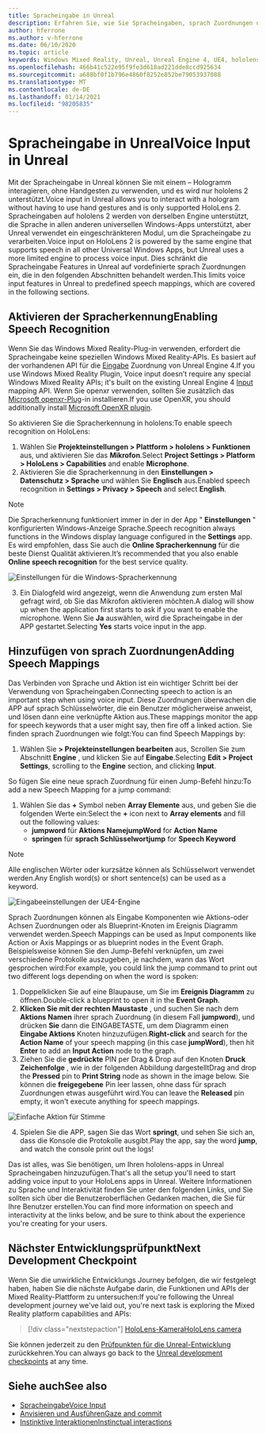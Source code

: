 ```yaml
---
title: Spracheingabe in Unreal
description: Erfahren Sie, wie Sie Spracheingaben, sprach Zuordnungen und erkennungsungen in Unreal Mixed Reality-Apps für hololens 2-Geräte einrichten und verwenden.
author: hferrone
ms.author: v-hferrone
ms.date: 06/10/2020
ms.topic: article
keywords: Windows Mixed Reality, Unreal, Unreal Engine 4, UE4, hololens 2, Voice, Voice Input, Spracherkennung, gemischte Realität, Entwicklung, Features, Dokumentation, Leitfäden, holograms, Spieleentwicklung, Mixed Reality-Headset, Windows Mixed Reality-Headset, Virtual Reality-Headset
ms.openlocfilehash: 466b41c522e95f9fe3d618ad221dde8ccd925634
ms.sourcegitcommit: a688bf0f1b796e4860f8252e852be79053937088
ms.translationtype: MT
ms.contentlocale: de-DE
ms.lasthandoff: 01/14/2021
ms.locfileid: "98205835"
---
```

# <a name="voice-input-in-unreal"></a><span data-ttu-id="a356d-104">Spracheingabe in Unreal</span><span class="sxs-lookup"><span data-stu-id="a356d-104">Voice Input in Unreal</span></span>

<span data-ttu-id="a356d-105">Mit der Spracheingabe in Unreal können Sie mit einem – Hologramm interagieren, ohne Handgesten zu verwenden, und es wird nur hololens 2 unterstützt.</span><span class="sxs-lookup"><span data-stu-id="a356d-105">Voice input in Unreal allows you to interact with a hologram without having to use hand gestures and is only supported HoloLens 2.</span></span> <span data-ttu-id="a356d-106">Spracheingaben auf hololens 2 werden von derselben Engine unterstützt, die Sprache in allen anderen universellen Windows-Apps unterstützt, aber Unreal verwendet ein eingeschränkteren Modul, um die Spracheingabe zu verarbeiten.</span><span class="sxs-lookup"><span data-stu-id="a356d-106">Voice input on HoloLens 2 is powered by the same engine that supports speech in all other Universal Windows Apps, but Unreal uses a more limited engine to process voice input.</span></span> <span data-ttu-id="a356d-107">Dies schränkt die Spracheingabe Features in Unreal auf vordefinierte sprach Zuordnungen ein, die in den folgenden Abschnitten behandelt werden.</span><span class="sxs-lookup"><span data-stu-id="a356d-107">This limits voice input features in Unreal to predefined speech mappings, which are covered in the following sections.</span></span> 

## <a name="enabling-speech-recognition"></a><span data-ttu-id="a356d-108">Aktivieren der Spracherkennung</span><span class="sxs-lookup"><span data-stu-id="a356d-108">Enabling Speech Recognition</span></span>

<span data-ttu-id="a356d-109">Wenn Sie das Windows Mixed Reality-Plug-in verwenden, erfordert die Spracheingabe keine speziellen Windows Mixed Reality-APIs. Es basiert auf der vorhandenen API für die [Eingabe](https://docs.unrealengine.com/Gameplay/Input/index.html) Zuordnung von Unreal Engine 4.</span><span class="sxs-lookup"><span data-stu-id="a356d-109">If you use Windows Mixed Reality Plugin, Voice input doesn’t require any special Windows Mixed Reality APIs; it's built on the existing Unreal Engine 4 [Input](https://docs.unrealengine.com/Gameplay/Input/index.html) mapping API.</span></span> <span data-ttu-id="a356d-110">Wenn Sie openxr verwenden, sollten Sie zusätzlich das [Microsoft openxr-Plug](https://github.com/microsoft/Microsoft-OpenXR-Unreal)-in installieren.</span><span class="sxs-lookup"><span data-stu-id="a356d-110">If you use OpenXR, you should additionally install [Microsoft OpenXR plugin](https://github.com/microsoft/Microsoft-OpenXR-Unreal).</span></span> 

<span data-ttu-id="a356d-111">So aktivieren Sie die Spracherkennung in hololens:</span><span class="sxs-lookup"><span data-stu-id="a356d-111">To enable speech recognition on HoloLens:</span></span>
1. <span data-ttu-id="a356d-112">Wählen Sie **Projekteinstellungen > Plattform > hololens > Funktionen** aus, und aktivieren Sie das **Mikrofon**.</span><span class="sxs-lookup"><span data-stu-id="a356d-112">Select **Project Settings > Platform > HoloLens > Capabilities** and enable **Microphone**.</span></span> 
2. <span data-ttu-id="a356d-113">Aktivieren Sie die Spracherkennung in den **Einstellungen > Datenschutz > Sprache** und wählen Sie **Englisch** aus.</span><span class="sxs-lookup"><span data-stu-id="a356d-113">Enabled speech recognition in **Settings > Privacy > Speech** and select **English**.</span></span>

> [!NOTE]
> <span data-ttu-id="a356d-114">Die Spracherkennung funktioniert immer in der in der App " **Einstellungen** " konfigurierten Windows-Anzeige Sprache.</span><span class="sxs-lookup"><span data-stu-id="a356d-114">Speech recognition always functions in the Windows display language configured in the **Settings** app.</span></span> <span data-ttu-id="a356d-115">Es wird empfohlen, dass Sie auch die **Online Spracherkennung** für die beste Dienst Qualität aktivieren.</span><span class="sxs-lookup"><span data-stu-id="a356d-115">It’s recommended that you also enable **Online speech recognition** for the best service quality.</span></span>

![Einstellungen für die Windows-Spracherkennung](images/unreal/speech-recognition-settings.png)

3. <span data-ttu-id="a356d-117">Ein Dialogfeld wird angezeigt, wenn die Anwendung zum ersten Mal gefragt wird, ob Sie das Mikrofon aktivieren möchten.</span><span class="sxs-lookup"><span data-stu-id="a356d-117">A dialog will show up when the application first starts to ask if you want to enable the microphone.</span></span> <span data-ttu-id="a356d-118">Wenn Sie **Ja** auswählen, wird die Spracheingabe in der APP gestartet.</span><span class="sxs-lookup"><span data-stu-id="a356d-118">Selecting **Yes** starts voice input in the app.</span></span>

## <a name="adding-speech-mappings"></a><span data-ttu-id="a356d-119">Hinzufügen von sprach Zuordnungen</span><span class="sxs-lookup"><span data-stu-id="a356d-119">Adding Speech Mappings</span></span>

<span data-ttu-id="a356d-120">Das Verbinden von Sprache und Aktion ist ein wichtiger Schritt bei der Verwendung von Spracheingaben.</span><span class="sxs-lookup"><span data-stu-id="a356d-120">Connecting speech to action is an important step when using voice input.</span></span> <span data-ttu-id="a356d-121">Diese Zuordnungen überwachen die APP auf sprach Schlüsselwörter, die ein Benutzer möglicherweise anweist, und lösen dann eine verknüpfte Aktion aus.</span><span class="sxs-lookup"><span data-stu-id="a356d-121">These mappings monitor the app for speech keywords that a user might say, then fire off a linked action.</span></span> <span data-ttu-id="a356d-122">Sie finden sprach Zuordnungen wie folgt:</span><span class="sxs-lookup"><span data-stu-id="a356d-122">You can find Speech Mappings by:</span></span>
1. <span data-ttu-id="a356d-123">Wählen Sie **> Projekteinstellungen bearbeiten** aus, Scrollen Sie zum Abschnitt **Engine** , und klicken Sie auf **Eingabe**.</span><span class="sxs-lookup"><span data-stu-id="a356d-123">Selecting **Edit > Project Settings**, scrolling to the **Engine** section, and clicking **Input**.</span></span>

<span data-ttu-id="a356d-124">So fügen Sie eine neue sprach Zuordnung für einen Jump-Befehl hinzu:</span><span class="sxs-lookup"><span data-stu-id="a356d-124">To add a new Speech Mapping for a jump command:</span></span>
1. <span data-ttu-id="a356d-125">Wählen Sie das **+** Symbol neben **Array Elemente** aus, und geben Sie die folgenden Werte ein:</span><span class="sxs-lookup"><span data-stu-id="a356d-125">Select the **+** icon next to **Array elements** and fill out the following values:</span></span>
    * <span data-ttu-id="a356d-126">**jumpword** für **Aktions Name**</span><span class="sxs-lookup"><span data-stu-id="a356d-126">**jumpWord** for **Action Name**</span></span>
    * <span data-ttu-id="a356d-127">**springen** für **sprach Schlüsselwort**</span><span class="sxs-lookup"><span data-stu-id="a356d-127">**jump** for **Speech Keyword**</span></span>

> [!NOTE]
> <span data-ttu-id="a356d-128">Alle englischen Wörter oder kurzsätze können als Schlüsselwort verwendet werden.</span><span class="sxs-lookup"><span data-stu-id="a356d-128">Any English word(s) or short sentence(s) can be used as a keyword.</span></span> 

![Eingabeeinstellungen der UE4-Engine](images/unreal/engine-input.png)

<span data-ttu-id="a356d-130">Sprach Zuordnungen können als Eingabe Komponenten wie Aktions-oder Achsen Zuordnungen oder als Blueprint-Knoten im Ereignis Diagramm verwendet werden.</span><span class="sxs-lookup"><span data-stu-id="a356d-130">Speech Mappings can be used as Input components like Action or Axis Mappings or as blueprint nodes in the Event Graph.</span></span> <span data-ttu-id="a356d-131">Beispielsweise können Sie den Jump-Befehl verknüpfen, um zwei verschiedene Protokolle auszugeben, je nachdem, wann das Wort gesprochen wird:</span><span class="sxs-lookup"><span data-stu-id="a356d-131">For example, you could link the jump command to print out two different logs depending on when the word is spoken:</span></span>

1. <span data-ttu-id="a356d-132">Doppelklicken Sie auf eine Blaupause, um Sie im **Ereignis Diagramm** zu öffnen.</span><span class="sxs-lookup"><span data-stu-id="a356d-132">Double-click a blueprint to open it in the **Event Graph**.</span></span>
2. <span data-ttu-id="a356d-133">**Klicken Sie mit der rechten Maustaste** , und suchen Sie nach dem **Aktions Namen** ihrer sprach Zuordnung (in diesem Fall **jumpword**), und drücken **Sie** dann die EINGABETASTE, um dem Diagramm einen **Eingabe Aktions** Knoten hinzuzufügen.</span><span class="sxs-lookup"><span data-stu-id="a356d-133">**Right-click** and search for the **Action Name** of your speech mapping (in this case **jumpWord**), then hit **Enter** to add an **Input Action** node to the graph.</span></span>
3. <span data-ttu-id="a356d-134">Ziehen Sie die **gedrückte** PIN per Drag & Drop auf den Knoten **Druck Zeichenfolge** , wie in der folgenden Abbildung dargestellt</span><span class="sxs-lookup"><span data-stu-id="a356d-134">Drag and drop the **Pressed** pin to **Print String** node as shown in the image below.</span></span> <span data-ttu-id="a356d-135">Sie können die **freigegebene** Pin leer lassen, ohne dass für sprach Zuordnungen etwas ausgeführt wird.</span><span class="sxs-lookup"><span data-stu-id="a356d-135">You can leave the **Released** pin empty, it won't execute anything for speech mappings.</span></span>
 
![Einfache Aktion für Stimme](images/unreal/voice-input-img-03.png)

4. <span data-ttu-id="a356d-137">Spielen Sie die APP, sagen Sie das Wort **springt**, und sehen Sie sich an, dass die Konsole die Protokolle ausgibt.</span><span class="sxs-lookup"><span data-stu-id="a356d-137">Play the app, say the word **jump**, and watch the console print out the logs!</span></span>

<span data-ttu-id="a356d-138">Das ist alles, was Sie benötigen, um Ihren hololens-apps in Unreal Spracheingaben hinzuzufügen.</span><span class="sxs-lookup"><span data-stu-id="a356d-138">That's all the setup you'll need to start adding voice input to your HoloLens apps in Unreal.</span></span> <span data-ttu-id="a356d-139">Weitere Informationen zu Sprache und Interaktivität finden Sie unter den folgenden Links, und Sie sollten sich über die Benutzeroberflächen Gedanken machen, die Sie für Ihre Benutzer erstellen.</span><span class="sxs-lookup"><span data-stu-id="a356d-139">You can find more information on speech and interactivity at the links below, and be sure to think about the experience you're creating for your users.</span></span>

## <a name="next-development-checkpoint"></a><span data-ttu-id="a356d-140">Nächster Entwicklungsprüfpunkt</span><span class="sxs-lookup"><span data-stu-id="a356d-140">Next Development Checkpoint</span></span>

<span data-ttu-id="a356d-141">Wenn Sie die unwirkliche Entwicklungs Journey befolgen, die wir festgelegt haben, haben Sie die nächste Aufgabe darin, die Funktionen und APIs der Mixed Reality-Plattform zu untersuchen:</span><span class="sxs-lookup"><span data-stu-id="a356d-141">If you're following the Unreal development journey we've laid out, you're next task is exploring the Mixed Reality platform capabilities and APIs:</span></span> 

> [!div class="nextstepaction"]
> [<span data-ttu-id="a356d-142">HoloLens-Kamera</span><span class="sxs-lookup"><span data-stu-id="a356d-142">HoloLens camera</span></span>](unreal-hololens-camera.md)

<span data-ttu-id="a356d-143">Sie können jederzeit zu den [Prüfpunkten für die Unreal-Entwicklung](unreal-development-overview.md#2-core-building-blocks) zurückkehren.</span><span class="sxs-lookup"><span data-stu-id="a356d-143">You can always go back to the [Unreal development checkpoints](unreal-development-overview.md#2-core-building-blocks) at any time.</span></span>

## <a name="see-also"></a><span data-ttu-id="a356d-144">Siehe auch</span><span class="sxs-lookup"><span data-stu-id="a356d-144">See also</span></span>
* [<span data-ttu-id="a356d-145">Spracheingabe</span><span class="sxs-lookup"><span data-stu-id="a356d-145">Voice Input</span></span>](../../design/voice-input.md)
* [<span data-ttu-id="a356d-146">Anvisieren und Ausführen</span><span class="sxs-lookup"><span data-stu-id="a356d-146">Gaze and commit</span></span>](../../design/gaze-and-commit.md)
* [<span data-ttu-id="a356d-147">Instinktive Interaktionen</span><span class="sxs-lookup"><span data-stu-id="a356d-147">Instinctual interactions</span></span>](../../design/interaction-fundamentals.md)


